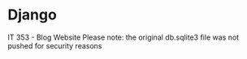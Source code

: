 # Django
IT 353 - Blog Website
Please note: the original db.sqlite3 file was not pushed for security reasons
